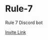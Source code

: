 # Rule-7
Rule 7 Discord bot

[Invite Link](https://discord.com/api/oauth2/authorize?client_id=1051247475329081474&permissions=2147534848&scope=bot)
